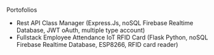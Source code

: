 Portofolios
- Rest API Class Manager (Express.Js, noSQL Firebase Realtime Database, JWT oAuth, multiple type account)
- Fullstack Employee Attendance IoT RFID Card (Flask Python, noSQL Firebase Realtime Database, ESP8266, RFID card reader)

<!---
lintabong/lintabong is a ✨ special ✨ repository because its `README.md` (this file) appears on your GitHub profile.
You can click the Preview link to take a look at your changes.
--->
